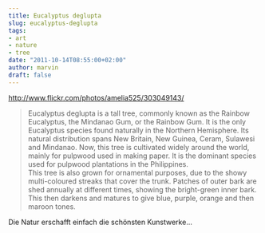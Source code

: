 ```yaml
---
title: Eucalyptus deglupta
slug: eucalyptus-deglupta
tags:
- art
- nature
- tree
date: "2011-10-14T08:55:00+02:00"
author: marvin
draft: false
---
```

http://www.flickr.com/photos/amelia525/303049143/

> Eucalyptus deglupta is a tall tree, commonly known as the Rainbow
> Eucalyptus, the Mindanao Gum, or the Rainbow Gum. It is the only
> Eucalyptus species found naturally in the Northern Hemisphere. Its
> natural distribution spans New Britain, New Guinea, Ceram, Sulawesi
> and Mindanao. Now, this tree is cultivated widely around the world,
> mainly for pulpwood used in making paper. It is the dominant species
> used for pulpwood plantations in the Philippines.  
>  This tree is also grown for ornamental purposes, due to the showy
> multi-coloured streaks that cover the trunk. Patches of outer bark are
> shed annually at different times, showing the bright-green inner bark.
> This then darkens and matures to give blue, purple, orange and then
> maroon tones.

Die Natur erschafft einfach die schönsten Kunstwerke...